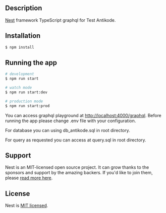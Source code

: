 ## Description

[Nest](https://github.com/nestjs/nest) framework TypeScript graphql for Test Antikode.

## Installation

```bash
$ npm install
```

## Running the app

```bash
# development
$ npm run start

# watch mode
$ npm run start:dev

# production mode
$ npm run start:prod
```

You can access graphql playground at [http://localhost:4000/graphql](http://localhost:4000/graphql). Before running the app please change .env file with your configuration.

For database you can using db_antikode.sql in root directory.

For query as requested you can access at query.sql in root directory.
## Support

Nest is an MIT-licensed open source project. It can grow thanks to the sponsors and support by the amazing backers. If you'd like to join them, please [read more here](https://docs.nestjs.com/support).

## License

Nest is [MIT licensed](LICENSE).